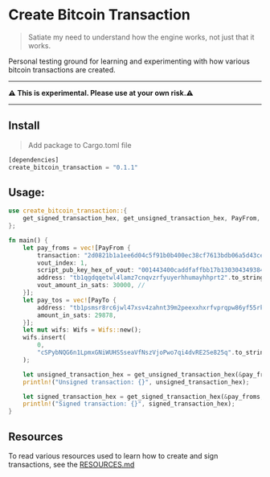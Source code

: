 # Create Bitcoin Transaction 
> Satiate my need to understand how the engine works, not just that it works.

Personal testing ground for learning and experimenting with how various bitcoin transactions are created.

---

**⚠️ This is experimental. Please use at your own risk.⚠️**

---

## Install
> Add package to Cargo.toml file
```rust
[dependencies]
create_bitcoin_transaction = "0.1.1"
```

## Usage:
```rust
use create_bitcoin_transaction::{
    get_signed_transaction_hex, get_unsigned_transaction_hex, PayFrom, PayTo, Wifs,
};

fn main() {
    let pay_froms = vec![PayFrom {
        transaction: "2d0821b1a1ee6d04c5f91b0b400ec38cf7613bdb06a5d43ce658e672ea66d081".to_string(),
        vout_index: 1,
        script_pub_key_hex_of_vout: "001443400caddfaffbb17b130304349384c8ef7e6fa4".to_string(), 
        address: "tb1qgdqqetwl4lamz7cnqvzrfyuyerhhumayhhprt2".to_string(), 
        vout_amount_in_sats: 30000, // 
    }];
    let pay_tos = vec![PayTo {
        address: "tb1psmsr8rc6jwl47xsv4zahnt39m2peexxhxrfvprqpw86yf55rkzgq70ycww".to_string(),
        amount_in_sats: 29878,
    }];
    let mut wifs: Wifs = Wifs::new();
    wifs.insert(
        0,
        "cSPybNQG6n1LpmxGNiWUHSSseaVfNszVjoPwo7qi4dvRE2Se825q".to_string(),
    );

    let unsigned_transaction_hex = get_unsigned_transaction_hex(&pay_froms, &pay_tos);
    println!("Unsigned transaction: {}", unsigned_transaction_hex);

    let signed_transaction_hex = get_signed_transaction_hex(&pay_froms, &pay_tos, &wifs);
    println!("Signed transaction: {}", signed_transaction_hex);
}
```
## Resources
To read various resources used to learn how to create and sign transactions, see the [RESOURCES.md](./RESOURCES.md)

